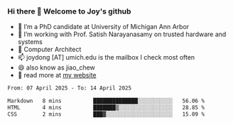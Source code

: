 ### Hi there 👋 Welcome to Joy's github

- 🔭 I’m a PhD candidate at University of Michigan Ann Arbor
- 🌱 I’m working with Prof. Satish Narayanasamy on trusted hardware and systems
- 👯 Computer Architect
- 📫 joydong [AT] umich.edu is the mailbox I check most often
- 😄 also know as jiao_chew
- 💬 read more at [my website](https://joydddd.github.io/)
<!--START_SECTION:waka-->

```txt
From: 07 April 2025 - To: 14 April 2025

Markdown   8 mins          ██████████████░░░░░░░░░░░   56.06 %
HTML       4 mins          ███████▒░░░░░░░░░░░░░░░░░   28.85 %
CSS        2 mins          ███▓░░░░░░░░░░░░░░░░░░░░░   15.09 %
```

<!--END_SECTION:waka-->
